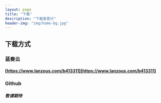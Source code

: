 ```yaml
---
layout: page
title: "下载"
description: "下载查查分"
header-img: "img/home-bg.jpg"
---
```


## 下载方式

### **蓝奏云**

#### [https://www.lanzous.com/b413311](https://www.lanzous.com/b413311)

### **Github**

#### *敬请期待*
